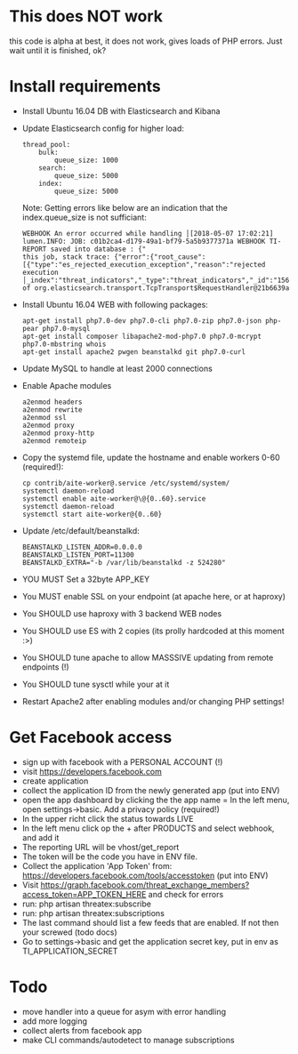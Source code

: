 # This does NOT work
this code is alpha at best, it does not work, gives loads of PHP errors. Just wait until
it is finished, ok?

# Install requirements
- Install Ubuntu 16.04 DB with Elasticsearch and Kibana
- Update Elasticsearch config for higher load:
    ````$xslt
    thread_pool:
        bulk:
            queue_size: 1000
        search:
            queue_size: 5000
        index:
            queue_size: 5000
    ````
    
    Note: Getting errors like below are an indication that the index.queue_size is not sufficiant:
    ````$xslt
    WEBHOOK An error occurred while handling │[2018-05-07 17:02:21] lumen.INFO: JOB: c01b2ca4-d179-49a1-bf79-5a5b9377371a WEBHOOK TI-REPORT saved into database : {"
    this job, stack trace: {"error":{"root_cause":[{"type":"es_rejected_execution_exception","reason":"rejected execution │_index":"threat_indicators","_type":"threat_indicators","_id":"1563070557139172","_version":2,"result":"noop","_shards
    of org.elasticsearch.transport.TcpTransport$RequestHandler@21b6639a
    ````
- Install Ubuntu 16.04 WEB with following packages:
  ````  
  apt-get install php7.0-dev php7.0-cli php7.0-zip php7.0-json php-pear php7.0-mysql 
  apt-get install composer libapache2-mod-php7.0 php7.0-mcrypt php7.0-mbstring whois
  apt-get install apache2 pwgen beanstalkd git php7.0-curl
  ````
- Update MySQL to handle at least 2000 connections
- Enable Apache modules
  ````
  a2enmod headers
  a2enmod rewrite
  a2enmod ssl
  a2enmod proxy
  a2enmod proxy-http
  a2enmod remoteip
  ````

- Copy the systemd file, update the hostname and enable workers 0-60 (required!):
  ````
  cp contrib/aite-worker@.service /etc/systemd/system/
  systemctl daemon-reload
  systemctl enable aite-worker@\@{0..60}.service
  systemctl daemon-reload
  systemctl start aite-worker@{0..60}
  ````
- Update /etc/default/beanstalkd:
  ````
  BEANSTALKD_LISTEN_ADDR=0.0.0.0
  BEANSTALKD_LISTEN_PORT=11300
  BEANSTALKD_EXTRA="-b /var/lib/beanstalkd -z 524280"
  ````
- YOU MUST Set a 32byte APP_KEY 
- You MUST enable SSL on your endpoint (at apache here, or at haproxy)
- You SHOULD use haproxy with 3 backend WEB nodes
- You SHOULD use ES with 2 copies (its prolly hardcoded at this moment :>)
- You SHOULD tune apache to allow MASSSIVE updating from remote endpoints (!)
- You SHOULD tune sysctl while your at it
- Restart Apache2 after enabling modules and/or changing PHP settings!

# Get Facebook access
- sign up with facebook with a PERSONAL ACCOUNT (!)
- visit https://developers.facebook.com
- create application
- collect the application ID from the newly generated app (put into ENV)
- open the app dashboard by clicking the the app name
= In the left menu, open settings->basic. Add a privacy policy (required!)
- In the upper richt click the status towards LIVE
- In the left menu click op the + after PRODUCTS and select webhook, and add it
- The reporting URL will be vhost/get_report
- The token will be the code you have in ENV file.
- Collect the application 'App Token' from: https://developers.facebook.com/tools/accesstoken (put into ENV)
- Visit https://graph.facebook.com/threat_exchange_members?access_token=APP_TOKEN_HERE and check for errors
- run: php artisan threatex:subscribe
- run: php artisan threatex:subscriptions
- The last command should list a few feeds that are enabled. If not then your screwed (todo docs)
- Go to settings->basic and get the application secret key, put in env as TI_APPLICATION_SECRET
# Todo
- move handler into a queue for asym with error handling
- add more logging
- collect alerts from facebook app
- make CLI commands/autodetect to manage subscriptions
